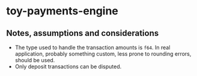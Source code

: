 # toy-payments-engine

## Notes, assumptions and considerations

* The type used to handle the transaction amounts is `f64`. In real application, probably something custom, less prone to rounding errors, should be used.
* Only deposit transactions can be disputed.